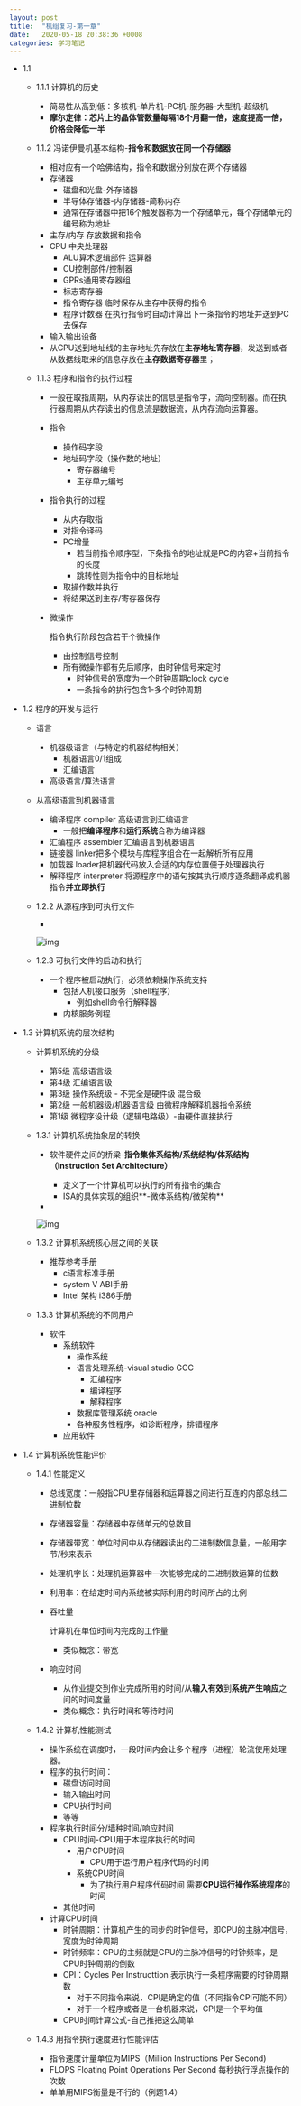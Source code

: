 ```yaml
---
layout: post
title:  "机组复习-第一章"
date:   2020-05-18 20:38:36 +0008
categories: 学习笔记
---
```



- 1.1

  - 1.1.1 计算机的历史

    - 简易性从高到低：多核机-单片机-PC机-服务器-大型机-超级机
    - **摩尔定律：芯片上的晶体管数量每隔18个月翻一倍，速度提高一倍，价格会降低一半**

  - 1.1.2 冯诺伊曼机基本结构-**指令和数据放在同一个存储器**

    - 相对应有一个哈佛结构，指令和数据分别放在两个存储器
    - 存储器
      - 磁盘和光盘-外存储器
      - 半导体存储器-内存储器-简称内存
      - 通常在存储器中把16个触发器称为一个存储单元，每个存储单元的编号称为地址
    - 主存/内存
      存放数据和指令
    - CPU 中央处理器
      - ALU算术逻辑部件 运算器
      - CU控制部件/控制器
      - GPRs通用寄存器组
      - 标志寄存器
      - 指令寄存器
        临时保存从主存中获得的指令
      - 程序计数器
        在执行指令时自动计算出下一条指令的地址并送到PC去保存
    - 输入输出设备
    - 从CPU送到地址线的主存地址先存放在**主存地址寄存器**，发送到或者从数据线取来的信息存放在**主存数据寄存器**里；

  - 1.1.3 程序和指令的执行过程

    - 一般在取指周期，从内存读出的信息是指令字，流向控制器。而在执行器周期从内存读出的信息流是数据流，从内存流向运算器。

    - 指令

      - 操作码字段
      - 地址码字段（操作数的地址）
        - 寄存器编号
        - 主存单元编号

    - 指令执行的过程

      - 从内存取指
      - 对指令译码
      - PC增量
        - 若当前指令顺序型，下条指令的地址就是PC的内容+当前指令的长度
        - 跳转性则为指令中的目标地址
      - 取操作数并执行
      - 将结果送到主存/寄存器保存

    - 微操作

      指令执行阶段包含若干个微操作

      - 由控制信号控制
      - 所有微操作都有先后顺序，由时钟信号来定时
        - 时钟信号的宽度为一个时钟周期clock cycle
        - 一条指令的执行包含1-多个时钟周期

- 1.2 程序的开发与运行

  - 语言

    - 机器级语言（与特定的机器结构相关）
      - 机器语言0/1组成
      - 汇编语言
    - 高级语言/算法语言

  - 从高级语言到机器语言

    - 编译程序 compiler 高级语言到汇编语言
      - 一般把**编译程序**和**运行系统**合称为编译器
    - 汇编程序 assembler 汇编语言到机器语言
    - 链接器 linker把多个模块与库程序组合在一起解析所有应用
    - 加载器 loader把机器代码放入合适的内存位置便于处理器执行
    - 解释程序 interpreter 将源程序中的语句按其执行顺序逐条翻译成机器指令**并立即执行**

  - 1.2.2 从源程序到可执行文件

    - 

      ![img](https://img.mubu.com/document_image/1037e4ac-ab28-4c8e-95e1-5888199f4a70-7193584.jpg)

  - 1.2.3 可执行文件的启动和执行

    - 一个程序被启动执行，必须依赖操作系统支持
      - 包括人机接口服务（shell程序）
        - 例如shell命令行解释器
      - 内核服务例程

- 1.3 计算机系统的层次结构

  - 计算机系统的分级

    - 第5级 高级语言级
    - 第4级 汇编语言级
    - 第3级 操作系统级 - 不完全是硬件级 混合级
    - 第2级 一般机器级/机器语言级 由微程序解释机器指令系统
    - 第1级 微程序设计级（逻辑电路级）-由硬件直接执行

  - 1.3.1 计算机系统抽象层的转换

    - 软件硬件之间的桥梁-**指令集体系结构/系统结构/体系结构（Instruction Set Architecture）**

      - 定义了一个计算机可以执行的所有指令的集合
      - ISA的具体实现的组织**-微体系结构/微架构**

    - 

      ![img](https://img.mubu.com/document_image/42a6e9e4-6849-4bcd-83ae-e7af0cb9a43e-7193584.jpg)

  - 1.3.2 计算机系统核心层之间的关联

    - 推荐参考手册
      - c语言标准手册
      - system V ABI手册
      - Intel 架构 i386手册

  - 1.3.3 计算机系统的不同用户

    - 软件
      - 系统软件
        - 操作系统
        - 语言处理系统-visual studio GCC
          - 汇编程序
          - 编译程序
          - 解释程序
        - 数据库管理系统 oracle
        - 各种服务性程序，如诊断程序，排错程序
      - 应用软件

- 1.4 计算机系统性能评价

  - 1.4.1 性能定义

    - 总线宽度：一般指CPU里存储器和运算器之间进行互连的内部总线二进制位数

    - 存储器容量：存储器中存储单元的总数目

    - 存储器带宽：单位时间中从存储器读出的二进制数信息量，一般用字节/秒来表示

    - 处理机字长：处理机运算器中一次能够完成的二进制数运算的位数

    - 利用率：在给定时间内系统被实际利用的时间所占的比例

    - 吞吐量

      计算机在单位时间内完成的工作量

      - 类似概念：带宽

    - 响应时间

      - 从作业提交到作业完成所用的时间/从**输入有效**到**系统产生响应**之间的时间度量
      - 类似概念：执行时间和等待时间

  - 1.4.2 计算机性能测试

    - 操作系统在调度时，一段时间内会让多个程序（进程）轮流使用处理器。
    - 程序的执行时间：
      - 磁盘访问时间
      - 输入输出时间
      - CPU执行时间
      - 等等
    - 程序执行时间分/墙种时间/响应时间
      - CPU时间-CPU用于本程序执行的时间
        - 用户CPU时间
          - CPU用于运行用户程序代码的时间
        - 系统CPU时间
          - 为了执行用户程序代码时间 需要**CPU运行操作系统程序**的时间
      - 其他时间
    - 计算CPU时间
      - 时钟周期：计算机产生的同步的时钟信号，即CPU的主脉冲信号，宽度为时钟周期
      - 时钟频率：CPU的主频就是CPU的主脉冲信号的时钟频率，是CPU时钟周期的倒数
      - CPI：Cycles Per Instructtion 表示执行一条程序需要的时钟周期数
        - 对于不同指令来说，CPI是确定的值（不同指令CPI可能不同）
        - 对于一个程序或者是一台机器来说，CPI是一个平均值
      - CPU时间计算公式-自己推把这么简单

  - 1.4.3 用指令执行速度进行性能评估

    - 指令速度计量单位为MIPS（Million Instructions Per Second)
    - FLOPS Floating Point Operations Per Second 每秒执行浮点操作的次数
    - 单单用MIPS衡量是不行的（例题1.4）
